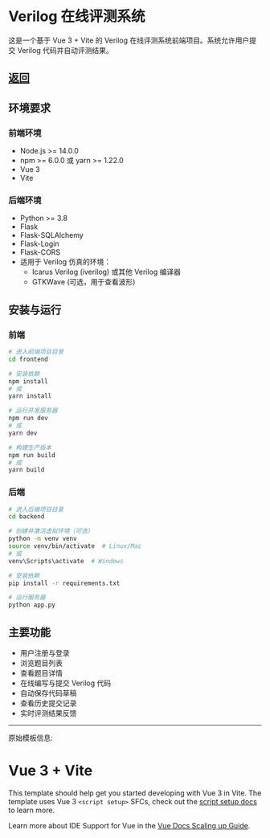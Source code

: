# Verilog 在线评测系统

这是一个基于 Vue 3 + Vite 的 Verilog 在线评测系统前端项目。系统允许用户提交 Verilog 代码并自动评测结果。

## [返回](../README.md)

## 环境要求

### 前端环境
- Node.js >= 14.0.0
- npm >= 6.0.0 或 yarn >= 1.22.0
- Vue 3
- Vite

### 后端环境
- Python >= 3.8
- Flask
- Flask-SQLAlchemy
- Flask-Login
- Flask-CORS
- 适用于 Verilog 仿真的环境：
  - Icarus Verilog (iverilog) 或其他 Verilog 编译器
  - GTKWave (可选，用于查看波形)

## 安装与运行

### 前端

```bash
# 进入前端项目目录
cd frontend

# 安装依赖
npm install
# 或
yarn install

# 运行开发服务器
npm run dev
# 或
yarn dev

# 构建生产版本
npm run build
# 或
yarn build
```

### 后端

```bash
# 进入后端项目目录
cd backend

# 创建并激活虚拟环境（可选）
python -m venv venv
source venv/bin/activate  # Linux/Mac
# 或
venv\Scripts\activate  # Windows

# 安装依赖
pip install -r requirements.txt

# 运行服务器
python app.py
```

## 主要功能

- 用户注册与登录
- 浏览题目列表
- 查看题目详情
- 在线编写与提交 Verilog 代码
- 自动保存代码草稿
- 查看历史提交记录
- 实时评测结果反馈

---

原始模板信息:

# Vue 3 + Vite

This template should help get you started developing with Vue 3 in Vite. The template uses Vue 3 `<script setup>` SFCs, check out the [script setup docs](https://v3.vuejs.org/api/sfc-script-setup.html#sfc-script-setup) to learn more.

Learn more about IDE Support for Vue in the [Vue Docs Scaling up Guide](https://vuejs.org/guide/scaling-up/tooling.html#ide-support).
